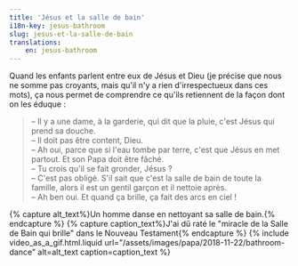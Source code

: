 ```yaml
---
title: 'Jésus et la salle de bain'
i18n-key: jesus-bathroom
slug: jesus-et-la-salle-de-bain
translations:
    en: jesus-bathroom
---
```


Quand les enfants parlent entre eux de Jésus et Dieu (je précise que nous ne somme pas croyants, mais qu'il n'y a rien d'irrespectueux dans ces mots), ça nous permet de comprendre ce qu'ils retiennent de la façon dont on les éduque :

<!-- more -->

> – Il y a une dame, à la garderie, qui dit que la pluie, c'est Jésus qui prend sa douche.  
> – Il doit pas être content, Dieu.  
> – Ah oui, parce que si l'eau tombe par terre, c'est que Jésus en met partout. Et son Papa doit être fâché.  
> – Tu crois qu'il se fait gronder, Jésus ?  
> – C'est pas obligé. S'il sait que c'est la salle de bain de toute la famille, alors il est un gentil garçon et il nettoie après.  
> – Ah ben oui. Et quand ça brille, ça fait des arcs en ciel !

{% capture alt_text%}Un homme danse en nettoyant sa salle de bain.{% endcapture %} {% capture caption_text%}J'ai dû raté le "miracle de la Salle de Bain qui brille" dans le Nouveau Testament{% endcapture %} {% include video_as_a_gif.html.liquid
url="/assets/images/papa/2018-11-22/bathroom-dance"
alt=alt_text
caption=caption_text
%}
